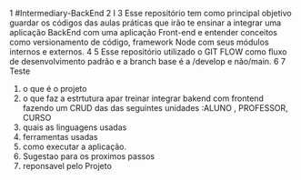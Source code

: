 1 #Intermediary-BackEnd
2
I
3 Esse repositório tem como principal objetivo guardar os códigos das aulas práticas que irão te ensinar a integrar uma aplicação BackEnd com uma aplicação Front-end e entender conceitos como versionamento de código, framework Node com seus módulos internos e externos.
4
5 Esse repositório utilizado o GIT FLOW como fluxo de desenvolvimento padrão e a branch base é a /develop e não/main.
6
7 Teste

1.  o que é o projeto
2.  o que faz a estrtutura apar treinar integrar bakend com frontend
   fazendo um CRUD das das seguintes unidades :ALUNO , PROFESSOR, CURSO
4.  quais as linguagens usadas
5.  ferramentas usadas
6.  como executar a aplicação.
7.  Sugestao para os proximos passos
8.  reponsavel pelo Projeto
    
